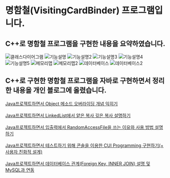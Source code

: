 # 명함철(VisitingCardBinder) 프로그램입니다.
## C++로 명함철 프로그램을 구현한 내용을 요약하였습니다.
![클래스다이어그램](images/클래스다이어그램.JPG)
![기능설명](images/기능설명.JPG)
![기능설명2](images/기능설명2.JPG)
![기능설명3](images/기능설명3.JPG)
![기능설명4](images/기능설명4.JPG)
![기능설명5](images/기능설명5.JPG)
![메모리맵](images/메모리맵.JPG)
![메모리맵2](images/메모리맵2.JPG)
![데이터베이스](images/데이터베이스.JPG)
![데이터베이스2](images/데이터베이스2.JPG)
## C++로 구현한 명함철 프로그램을 자바로 구현하면서 정리한 내용을 개인 블로그에 올렸습니다.
<a href="https://injae7034.github.io/java/fourteenth/" target="_blank">Java프로젝트하면서 Object 메소드 오버라이딩 개념 익히기</a><br><br>
<a href="https://injae7034.github.io/java/fifteenth/" target="_blank">Java프로젝트하면서 LinkedList에서 얕은 복사 깊은 복사 설명하기</a><br><br>
<a href="https://injae7034.github.io/java/sixteenth/" target="_blank">Java프로젝트하면서 입출력에서 RandomAccessFile을 쓰는 이유와 사용 방법 설명하기</a><br><br>
<a href="https://injae7034.github.io/java/seventeenth/" target="_blank">Java프로젝트하면서 테스트하기 위해 콘솔을 이용한 CUI Programming 구현하기(+ 사용자 친화적 설계)</a><br><br>
<a href="https://injae7034.github.io/java/eighteenth/" target="_blank">Java프로젝트하면서 데이터베이스 관계(Foreign Key, INNER JOIN) 설명 및 MySQL과 연동</a><br><br>
